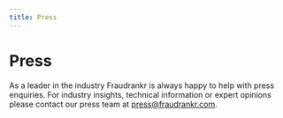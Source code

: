 ```yaml
---
title: Press
---
```


# Press

As a leader in the industry Fraudrankr is always happy to help with press
enquiries. For industry insights, technical information or expert opinions
please contact our press team at <press@fraudrankr.com>.

